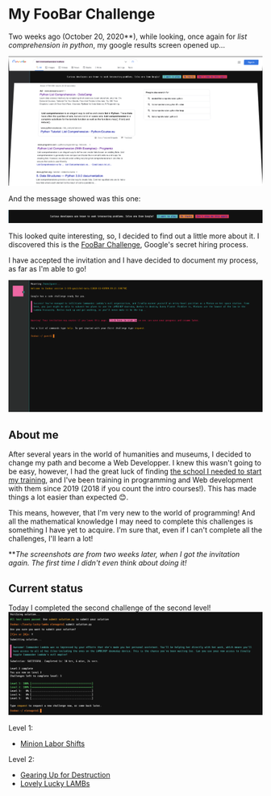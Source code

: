 # My FooBar Challenge

Two weeks ago (October 20, 2020\*\*), while looking, once again for _list comprehension in python_, my google results screen opened up...

![results screen with foobar message](images/opened_screen.png)

And the message showed was this one:

![foobar invitation](images/google_message.png)

This looked quite interesting, so, I decided to find out a little more about it. I discovered this is the [FooBar Challenge](https://towardsdatascience.com/how-to-get-hired-by-google-b19806ad3c62), Google's secret hiring process.

I have accepted the invitation and I have decided to document my process, as far as I'm able to go!

![FooBar first screen](images/foobar-first-screen.png)

## About me

After several years in the world of humanities and museums, I decided to change my path and become a Web Developper. I knew this wasn't going to be easy, however, I had the great luck of finding [the school I needed to start my training](https://www.extensionschool.ch/), and I've been training in programming and Web development with them since 2019 (2018 if you count the intro courses!). This has made things a lot easier than expected 😊.

This means, however, that I'm very new to the world of programming! And all the mathematical knowledge I may need to complete this challenges is something I have yet to acquire. I'm sure that, even if I can't complete all the challenges, I'll learn a lot!

\*\*_The screenshots are from two weeks later, when I got the invitation again. The first time I didn't even think about doing it!_

## Current status

Today I completed the second challenge of the second level!
![Second level completed screen](images/completed-second-level.png)

Level 1:

- [Minion Labor Shifts](https://github.com/elenagoto/foobar.withgoogle/tree/main/01_minion-labor-shifts)

Level 2:

- [Gearing Up for Destruction](https://github.com/elenagoto/foobar.withgoogle/tree/main/0201_gearing-up-for-destruction)
- [Lovely Lucky LAMBs](https://github.com/elenagoto/foobar.withgoogle/tree/main/0202_lovely-lucky-lambs)
